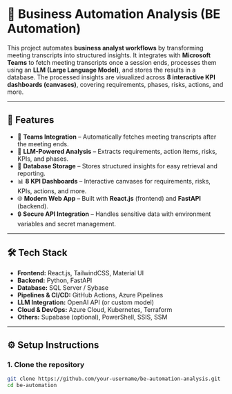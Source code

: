 # 🧩 Business Automation Analysis (BE Automation)  

This project automates **business analyst workflows** by transforming meeting transcripts into structured insights. It integrates with **Microsoft Teams** to fetch meeting transcripts once a session ends, processes them using an **LLM (Large Language Model)**, and stores the results in a database. The processed insights are visualized across **8 interactive KPI dashboards (canvases)**, covering requirements, phases, risks, actions, and more.  

---

## 🚀 Features  
- 🔗 **Teams Integration** – Automatically fetches meeting transcripts after the meeting ends.  
- 🧠 **LLM-Powered Analysis** – Extracts requirements, action items, risks, KPIs, and phases.  
- 💾 **Database Storage** – Stores structured insights for easy retrieval and reporting.  
- 📊 **8 KPI Dashboards** – Interactive canvases for requirements, risks, KPIs, actions, and more.  
- 🌐 **Modern Web App** – Built with **React.js** (frontend) and **FastAPI** (backend).  
- 🔒 **Secure API Integration** – Handles sensitive data with environment variables and secret management.  

---

## 🛠️ Tech Stack  
- **Frontend:** React.js, TailwindCSS, Material UI  
- **Backend:** Python, FastAPI  
- **Database:** SQL Server / Sybase  
- **Pipelines & CI/CD:** GitHub Actions, Azure Pipelines  
- **LLM Integration:** OpenAI API (or custom model)  
- **Cloud & DevOps:** Azure Cloud, Kubernetes, Terraform  
- **Others:** Supabase (optional), PowerShell, SSIS, SSM  

---

## ⚙️ Setup Instructions  

### 1. Clone the repository  
```bash
git clone https://github.com/your-username/be-automation-analysis.git
cd be-automation
